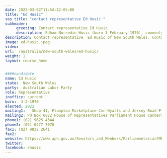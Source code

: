 ```yaml
---
date: 2023-03-02T11:54:12-05:00
title: "Ed Husic"
seo_title: "contact representative Ed Husic "
subheader:
     greeting: Contact representative Ed Husic
     description: Edham Nurredin Husic (born 3 February 1970), commonly known as Ed Husic, is an Australian politician serving as Minister for Industry and Science since 2022. Husic is a member of the Australian House of Representatives, elected to represent the seat of Chifley in western Sydney for the Australian Labor Party at the 2010 federal election. He is the first Muslim to be elected to federal parliament, as well as the first Muslim to be made a Minister in the Australian Government.
description: Contact representative  Ed Husic of New South Wales. Contact information for  Ed Husic includes email address, phone number, and mailing address.
image: ed-husic.jpeg
video:
url:  /australia/new-south-wales/ed-husic/
weight: 1
layout: course_home


####candidate
name: Ed Husic
state:	New South Wales
party:	Australian Labor Party
role: Representative
inoffice: current
born:  3-2-1970
elected: 2022
mailing1:	Shop 41, Plumpton Marketplace Cnr Hyatts and Jersey Road Plumpton, NSW, 2761
mailing2: PO Box 6022 House of Representatives Parliament House Canberra ACT 2600
phone1: (02) 9625 4344
phone2: (02) 6277 7070
fax1: (02) 9832 2641
fax2:
website: https://www.aph.gov.au/Senators_and_Members/Parliamentarian?MPID=91219
twitter:
facebook: ehusic
---
```

